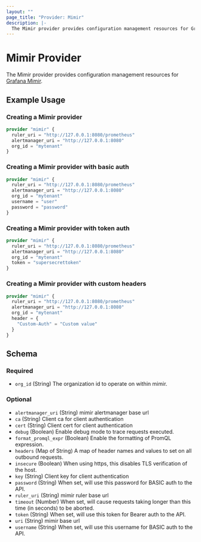 ```yaml
---
layout: ""
page_title: "Provider: Mimir"
description: |-
  The Mimir provider provides configuration management resources for Grafana Mimir.
---
```


# Mimir Provider

The Mimir provider provides configuration management resources for
[Grafana Mimir](https://grafana.com/oss/mimir/).

## Example Usage

### Creating a Mimir provider

```terraform
provider "mimir" {
  ruler_uri = "http://127.0.0.1:8080/prometheus"
  alertmanager_uri = "http://127.0.0.1:8080"
  org_id = "mytenant"
}
```

### Creating a Mimir provider with basic auth

```terraform
provider "mimir" {
  ruler_uri = "http://127.0.0.1:8080/prometheus"
  alertmanager_uri = "http://127.0.0.1:8080"
  org_id = "mytenant"
  username = "user"
  password = "password"
}
```

### Creating a Mimir provider with token auth

```terraform
provider "mimir" {
  ruler_uri = "http://127.0.0.1:8080/prometheus"
  alertmanager_uri = "http://127.0.0.1:8080"
  org_id = "mytenant"
  token = "supersecrettoken"
}
```

### Creating a Mimir provider with custom headers

```terraform
provider "mimir" {
  ruler_uri = "http://127.0.0.1:8080/prometheus"
  alertmanager_uri = "http://127.0.0.1:8080"
  org_id = "mytenant"
  header = {
    "Custom-Auth" = "Custom value"
  }
}
```

<!-- schema generated by tfplugindocs -->
## Schema

### Required

- `org_id` (String) The organization id to operate on within mimir.

### Optional

- `alertmanager_uri` (String) mimir alertmanager base url
- `ca` (String) Client ca for client authentication
- `cert` (String) Client cert for client authentication
- `debug` (Boolean) Enable debug mode to trace requests executed.
- `format_promql_expr` (Boolean) Enable the formatting of PromQL expression.
- `headers` (Map of String) A map of header names and values to set on all outbound requests.
- `insecure` (Boolean) When using https, this disables TLS verification of the host.
- `key` (String) Client key for client authentication
- `password` (String) When set, will use this password for BASIC auth to the API.
- `ruler_uri` (String) mimir ruler base url
- `timeout` (Number) When set, will cause requests taking longer than this time (in seconds) to be aborted.
- `token` (String) When set, will use this token for Bearer auth to the API.
- `uri` (String) mimir base url
- `username` (String) When set, will use this username for BASIC auth to the API.
